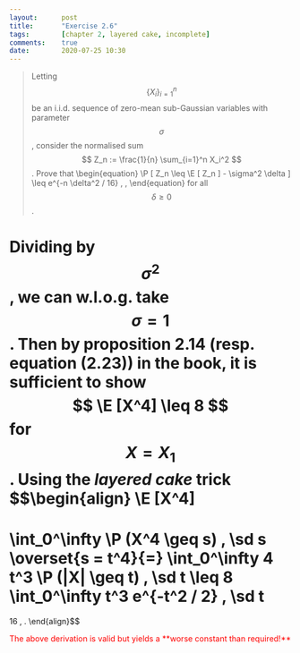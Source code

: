 ```yaml
---
layout:      post
title:       "Exercise 2.6"
tags:        [chapter 2, layered cake, incomplete]
comments:    true
date:        2020-07-25 10:30
---
```


> Letting $$ \{ X_i \}_{i=1}^n $$ be an i.i.d. sequence of zero-mean
> sub-Gaussian variables with parameter $$ \sigma $$, consider the normalised
> sum $$ Z_n := \frac{1}{n} \sum_{i=1}^n X_i^2 $$. Prove that
> \begin{equation}
>   \P [ Z_n \leq \E [ Z_n ] - \sigma^2 \delta ] \leq e^{-n \delta^2 / 16} \, ,
> \end{equation}
> for all $$ \delta \geq 0 $$.

Dividing by $$ \sigma^2 $$, we can w.l.o.g. take $$ \sigma = 1 $$.
Then by proposition 2.14 (resp. equation (2.23)) in the book, it is sufficient
to show $$ \E [X^4] \leq 8 $$ for $$ X = X_1 $$.
Using the *layered cake* trick
$$\begin{align}
  \E [X^4]
  =
  \int_0^\infty \P (X^4 \geq s) \, \sd s
  \overset{s = t^4}{=}
  \int_0^\infty 4 t^3 \P (|X| \geq t) \, \sd t
  \leq
  8 \int_0^\infty t^3 e^{-t^2 / 2} \, \sd t
  =
  16
  \, .
\end{align}$$

 <span style="color:red">
  The above derivation is valid but yields a **worse constant than required!**
 </span>
